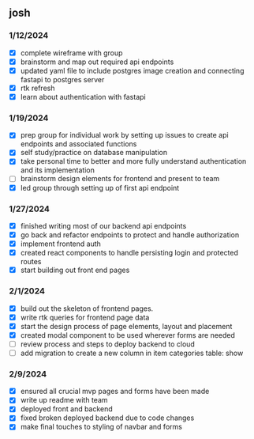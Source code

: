 ## josh

### 1/12/2024

- [x] complete wireframe with group
- [x] brainstorm and map out required api endpoints
- [x] updated yaml file to include postgres image creation and connecting fastapi to postgres server
- [x] rtk refresh
- [x] learn about authentication with fastapi

### 1/19/2024

- [x] prep group for individual work by setting up issues to create api endpoints and associated functions
- [x] self study/practice on database manipulation
- [x] take personal time to better and more fully understand authentication and its implementation
- [ ] brainstorm design elements for frontend and present to team
- [x] led group through setting up of first api endpoint

### 1/27/2024

- [x] finished writing most of our backend api endpoints
- [x] go back and refactor endpoints to protect and handle authorization
- [x] implement frontend auth
- [x] created react components to handle persisting login and protected routes
- [x] start building out front end pages

### 2/1/2024

- [x] build out the skeleton of frontend pages. 
- [x] write rtk queries for frontend page data
- [x] start the design process of page elements, layout and placement
- [x] created modal component to be used wherever forms are needed
- [ ] review process and steps to deploy backend to cloud
- [ ] add migration to create a new column in item categories table: show

### 2/9/2024

- [x] ensured all crucial mvp pages and forms have been made 
- [x] write up readme with team
- [x] deployed front and backend
- [x] fixed broken deployed backend due to code changes
- [x] make final touches to styling of navbar and forms